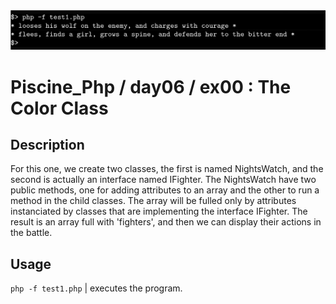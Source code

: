 <img src="../../resources/images/night.png" width="1200">

# Piscine_Php / day06 / ex00 : The Color Class

## Description
For this one, we create two classes, the first is named NightsWatch, and the second is actually an interface named IFighter. The NightsWatch have two public methods, one for adding attributes to an array and the other to run a method in the child classes. The array will be fulled only by attributes instanciated by classes that are implementing the interface IFighter. The result is an array full with 'fighters', and then we can display their actions in the battle.

## Usage
`php -f test1.php` | executes the program.
